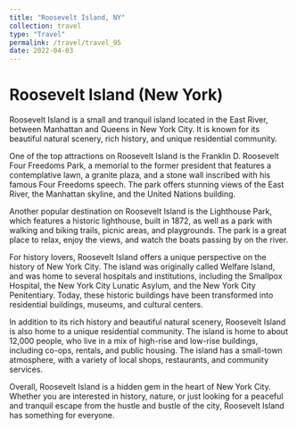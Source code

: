 ```yaml
---
title: "Roosevelt Island, NY"
collection: travel
type: "Travel"
permalink: /travel/travel_95
date: 2022-04-03
---
```


# Roosevelt Island (New York)
Roosevelt Island is a small and tranquil island located in the East River, between Manhattan and Queens in New York City. It is known for its beautiful natural scenery, rich history, and unique residential community.

One of the top attractions on Roosevelt Island is the Franklin D. Roosevelt Four Freedoms Park, a memorial to the former president that features a contemplative lawn, a granite plaza, and a stone wall inscribed with his famous Four Freedoms speech. The park offers stunning views of the East River, the Manhattan skyline, and the United Nations building.

Another popular destination on Roosevelt Island is the Lighthouse Park, which features a historic lighthouse, built in 1872, as well as a park with walking and biking trails, picnic areas, and playgrounds. The park is a great place to relax, enjoy the views, and watch the boats passing by on the river.

For history lovers, Roosevelt Island offers a unique perspective on the history of New York City. The island was originally called Welfare Island, and was home to several hospitals and institutions, including the Smallpox Hospital, the New York City Lunatic Asylum, and the New York City Penitentiary. Today, these historic buildings have been transformed into residential buildings, museums, and cultural centers.

In addition to its rich history and beautiful natural scenery, Roosevelt Island is also home to a unique residential community. The island is home to about 12,000 people, who live in a mix of high-rise and low-rise buildings, including co-ops, rentals, and public housing. The island has a small-town atmosphere, with a variety of local shops, restaurants, and community services.

Overall, Roosevelt Island is a hidden gem in the heart of New York City. Whether you are interested in history, nature, or just looking for a peaceful and tranquil escape from the hustle and bustle of the city, Roosevelt Island has something for everyone.
